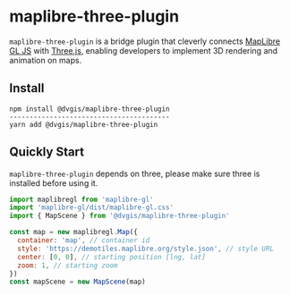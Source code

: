 # maplibre-three-plugin

`maplibre-three-plugin` is a bridge plugin that cleverly connects [MapLibre GL JS](https://maplibre.org/maplibre-gl-js/docs/) with [Three.js](https://threejs.org/), enabling developers to implement 3D rendering and animation on maps.



## Install

```shell
npm install @dvgis/maplibre-three-plugin
----------------------------------------
yarn add @dvgis/maplibre-three-plugin
```

## Quickly Start

`maplibre-three-plugin` depends on three, please make sure three is installed before using it.

```javascript
import maplibregl from 'maplibre-gl'
import 'maplibre-gl/dist/maplibre-gl.css'
import { MapScene } from '@dvgis/maplibre-three-plugin'

const map = new maplibregl.Map({
  container: 'map', // container id
  style: 'https://demotiles.maplibre.org/style.json', // style URL
  center: [0, 0], // starting position [lng, lat]
  zoom: 1, // starting zoom
})
const mapScene = new MapScene(map)
```



